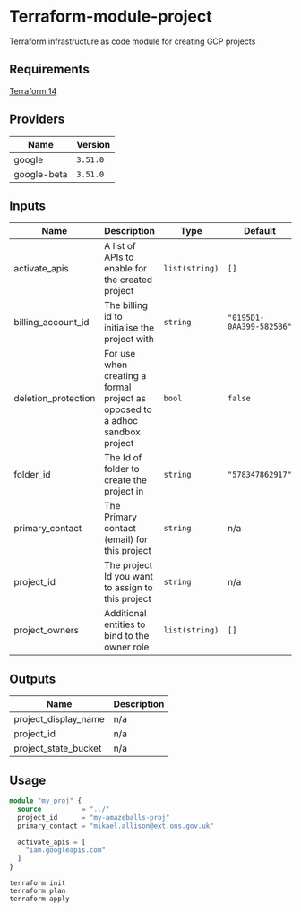 # Terraform-module-project
Terraform infrastructure as code module for creating GCP projects 

## Requirements

[Terraform 14](https://www.terraform.io/downloads.html)

## Providers

| Name | Version |
|------|---------|
| google | `3.51.0` |
| google-beta | `3.51.0` |

## Inputs

| Name | Description | Type | Default | Required |
|------|-------------|------|---------|:--------:|
| activate\_apis | A list of APIs to enable for the created project | `list(string)` | `[]` | no |
| billing\_account\_id | The billing id to initialise the project with | `string` | `"0195D1-0AA399-5825B6"` | no |
| deletion\_protection | For use when creating a formal project as opposed to a adhoc sandbox project | `bool` | `false` | no |
| folder\_id | The Id of folder to create the project in | `string` | `"578347862917"` | no |
| primary\_contact | The Primary contact (email) for this project | `string` | n/a | yes |
| project\_id | The project Id you want to assign to this project | `string` | n/a | yes |
| project\_owners | Additional entities to bind to the owner role | `list(string)` | `[]` | no |

## Outputs

| Name | Description |
|------|-------------|
| project\_display\_name | n/a |
| project\_id | n/a |
| project\_state\_bucket | n/a |


## Usage


```terraform
module "my_proj" {
  source          = "../"
  project_id      = "my-amazeballs-proj"
  primary_contact = "mikael.allison@ext.ons.gov.uk"

  activate_apis = [
    "iam.googleapis.com"
  ]
}
```

```shell
terraform init
terraform plan
terraform apply
```
